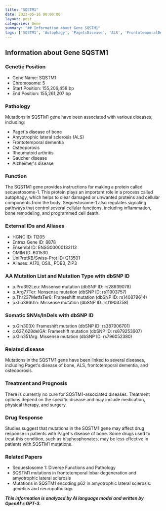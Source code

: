 ```yaml
---
title: "SQSTM1"
date: 2023-05-16 00:00:00
layout: post
categories: Gene
summary: "## Information about Gene SQSTM1"
tags: ['SQSTM1', 'Autophagy', 'PagetsDisease', 'ALS', 'FrontotemporalDementia', 'Osteoporosis', 'DrugResponse', 'Mutation']
---
```


## Information about Gene SQSTM1

### Genetic Position

- Gene Name: SQSTM1
- Chromosome: 5
- Start Position: 155,206,458 bp
- End Position: 155,261,207 bp

### Pathology

Mutations in SQSTM1 gene have been associated with various diseases, including:

- Paget's disease of bone
- Amyotrophic lateral sclerosis (ALS)
- Frontotemporal dementia
- Osteoporosis
- Rheumatoid arthritis
- Gaucher disease
- Alzheimer's disease

### Function

The SQSTM1 gene provides instructions for making a protein called sequestosome-1. This protein plays an important role in a process called autophagy, which helps to clear damaged or unwanted proteins and cellular components from the body. Sequestosome-1 also regulates signaling pathways that control several cellular functions, including inflammation, bone remodeling, and programmed cell death.

### External IDs and Aliases

- HGNC ID: 11205
- Entrez Gene ID: 8878
- Ensembl ID: ENSG00000133113
- OMIM ID: 601530
- UniProtKB/Swiss-Prot ID: Q13501
- Aliases: A170, OSIL, PDB3, ZIP3

### AA Mutation List and Mutation Type with dbSNP ID

- p.Pro392Leu: Missense mutation (dbSNP ID: rs28939078)
- p.Arg77Ter: Nonsense mutation (dbSNP ID: rs11903757)
- p.Thr237MetfsTer6: Frameshift mutation (dbSNP ID: rs140879614)
- p.Glu396Gln: Missense mutation (dbSNP ID: rs11903758)

### Somatic SNVs/InDels with dbSNP ID

- p.Gln303X: Frameshift mutation (dbSNP ID: rs387906701)
- c.627_628delGA: Frameshift mutation (dbSNP ID: rs879253607)
- p.Gln351Arg: Missense mutation (dbSNP ID: rs796052380)

### Related disease

Mutations in the SQSTM1 gene have been linked to several diseases, including Paget's disease of bone, ALS, frontotemporal dementia, and osteoporosis.

### Treatment and Prognosis

There is currently no cure for SQSTM1-associated diseases. Treatment options depend on the specific disease and may include medication, physical therapy, and surgery.

### Drug Response

Studies suggest that mutations in the SQSTM1 gene may affect drug response in patients with Paget's disease of bone. Some drugs used to treat this condition, such as bisphosphonates, may be less effective in patients with SQSTM1 mutations.

### Related Papers

- Sequestosome 1: Diverse Functions and Pathology
- SQSTM1 mutations in frontotemporal lobar degeneration and amyotrophic lateral sclerosis
- Mutations in SQSTM1 encoding p62 in amyotrophic lateral sclerosis: genetics and neuropathology.

**_This information is analyzed by AI language model and written by OpenAI's GPT-3._**